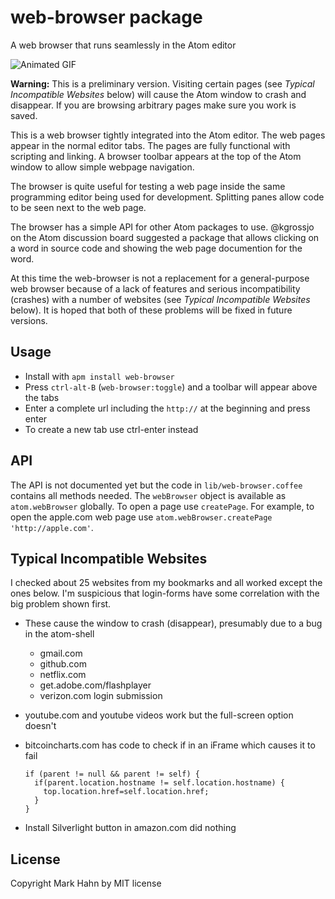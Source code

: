 # web-browser package

A web browser that runs seamlessly in the Atom editor

![Animated GIF](https://github.com/mark-hahn/web-browser/blob/master/screenshots/browser.gif?raw=true)

**Warning:** This is a preliminary version.  Visiting certain pages (see *Typical Incompatible Websites* below) will cause the Atom window to crash and disappear.  If you are browsing arbitrary pages make sure you work is saved. 

This is a web browser tightly integrated into the Atom editor.  The web pages appear in the normal editor tabs.  The pages are fully functional with scripting and linking. A browser toolbar appears at the top of the Atom window to allow simple webpage navigation.

The browser is quite useful for testing a web page inside the same programming editor being used for development.  Splitting panes allow code to be seen next to the web page.

The browser has a simple API for other Atom packages to use.  @kgrossjo on the Atom discussion board suggested a package that allows clicking on a word in source code and showing the web page documention for the word.

At this time the web-browser is not a replacement for a general-purpose web browser because of a lack of features and serious incompatibility (crashes) with a number of websites (see *Typical Incompatible Websites* below).  It is hoped that both of these problems will be fixed in future versions.

## Usage
  
- Install with `apm install web-browser`
- Press `ctrl-alt-B` (`web-browser:toggle`) and a toolbar will appear above the tabs
- Enter a complete url including the `http://` at the beginning and press enter
- To create a new tab use ctrl-enter instead

## API

The API is not documented yet but the code in `lib/web-browser.coffee` contains all methods needed.  The `webBrowser` object is available as `atom.webBrowser` globally.  To open a page use `createPage`.  For example, to open the apple.com web page use `atom.webBrowser.createPage 'http://apple.com'`.

## Typical Incompatible Websites

I checked about 25 websites from my bookmarks and all worked except the ones below.  I'm suspicious that login-forms have some correlation with the big problem shown first.

- These cause the window to crash (disappear), presumably due to a bug in the atom-shell
  - gmail.com
  - github.com
  - netflix.com
  - get.adobe.com/flashplayer
  - verizon.com login submission
  
  
- youtube.com and youtube videos work but the full-screen option doesn't

- bitcoincharts.com has code to check if in an iFrame which causes it to fail

      if (parent != null && parent != self) {
        if(parent.location.hostname != self.location.hostname) {
          top.location.href=self.location.href; 
        }
      }

- Install Silverlight button in amazon.com did nothing
  

## License

Copyright Mark Hahn by MIT license